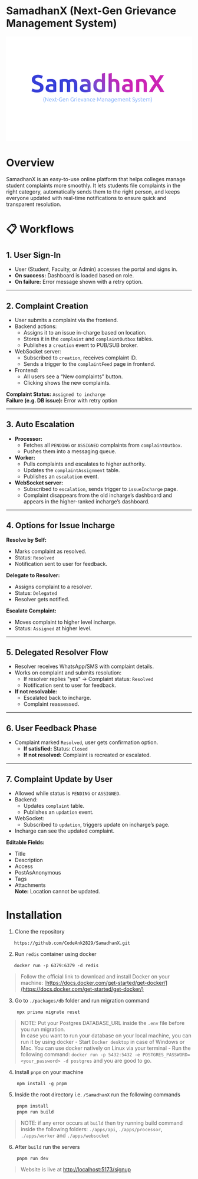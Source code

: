 
# SamadhanX (Next-Gen Grievance Management System)

![SamadhanX-logo](./apps/web/public/samadhanx_logo.png)


# Overview

SamadhanX is an easy-to-use online platform that helps colleges manage student complaints more smoothly. It lets students file complaints in the right category, automatically sends them to the right person, and keeps everyone updated with real-time notifications to ensure quick and transparent resolution.


# 📋 Workflows

## 1. User Sign-In

- User (Student, Faculty, or Admin) accesses the portal and signs in.
- **On success:** Dashboard is loaded based on role.
- **On failure:** Error message shown with a retry option.

---

## 2. Complaint Creation

- User submits a complaint via the frontend.
- Backend actions:
  - Assigns it to an issue in-charge based on location.
  - Stores it in the `complaint` and `complaintOutbox` tables.
  - Publishes a `creation` event to PUB/SUB broker.
- WebSocket server:
  - Subscribed to `creation`, receives complaint ID.
  - Sends a trigger to the `complaintFeed` page in frontend.
- Frontend:
  - All users see a “New complaints” button.
  - Clicking shows the new complaints.

**Complaint Status:** `Assigned to incharge`  
**Failure (e.g. DB issue):** Error with retry option

---

## 3. Auto Escalation

- **Processor:**
  - Fetches all `PENDING` or `ASSIGNED` complaints from `complaintOutbox`.
  - Pushes them into a messaging queue.
- **Worker:**
  - Pulls complaints and escalates to higher authority.
  - Updates the `complaintAssignment` table.
  - Publishes an `escalation` event.
- **WebSocket server:**
  - Subscribed to `escalation`, sends trigger to `issueIncharge` page.
  - Complaint disappears from the old incharge’s dashboard and appears in the higher-ranked incharge’s dashboard.

---

## 4. Options for Issue Incharge

**Resolve by Self:**
- Marks complaint as resolved.
- Status: `Resolved`
- Notification sent to user for feedback.

**Delegate to Resolver:**
- Assigns complaint to a resolver.
- Status: `Delegated`
- Resolver gets notified.

**Escalate Complaint:**
- Moves complaint to higher level incharge.
- Status: `Assigned` at higher level.

---

## 5. Delegated Resolver Flow

- Resolver receives WhatsApp/SMS with complaint details.
- Works on complaint and submits resolution:
  - If resolver replies "yes" → Complaint status: `Resolved`
  - Notification sent to user for feedback.
- **If not resolvable:**
  - Escalated back to incharge.
  - Complaint reassessed.

---

## 6. User Feedback Phase

- Complaint marked `Resolved`, user gets confirmation option.
  - **If satisfied:** Status: `Closed`
  - **If not resolved:** Complaint is recreated or escalated.

---

## 7. Complaint Update by User

- Allowed while status is `PENDING` or `ASSIGNED`.
- Backend:
  - Updates `complaint` table.
  - Publishes an `updation` event.
- WebSocket:
  - Subscribed to `updation`, triggers update on incharge’s page.
- Incharge can see the updated complaint.

**Editable Fields:**
- Title
- Description
- Access
- PostAsAnonymous
- Tags
- Attachments  
**Note:** Location cannot be updated.


# Installation 
1. Clone the repository 
 ```
	https://github.com/CodeAnk2829/SamadhanX.git 
 ```
 2. Run `redis` container using docker
 ```
	docker run -p 6379:6379 -d redis
 ```
 > Follow the official link to download and install Docker on your machine:
 [https://docs.docker.com/get-started/get-docker/](https://docs.docker.com/get-started/get-docker/)
  3. Go to `./packages/db` folder and run migration command
```
	npx prisma migrate reset
```
> NOTE: Put your Postgres DATABASE_URL inside the `.env` file before you run migration.  
	   In case you want to run your database on your local machine, you can run it by using docker
	   - Start `Docker desktop` in case of Windows or Mac. You can use docker natively on Linux via your terminal
	   - Run the following command: `docker run -p 5432:5432 -e POSTGRES_PASSWORD=<your_password> -d postgres` and you are good to go.
4. Install `pnpm` on your machine
```
	npm install -g pnpm
```
5. Inside the root directory i.e. `/SamadhanX` run the following commands
```
	pnpm install 
	pnpm run build
```
> NOTE: if any error occurs at `build` then try running build command inside the following folders: `./apps/api`, `./apps/processor`, `./apps/worker` and `./apps/websocket`
6. After `build` run the servers
```	
	pnpm run dev
```
> Website is live at [http://localhost:5173/signup](http://localhost:5173/signup)
